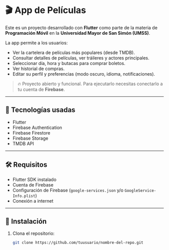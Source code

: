 # 🎬 App de Películas

Este es un proyecto desarrollado con **Flutter** como parte de la materia de **Programación Móvil** en la **Universidad Mayor de San Simón (UMSS)**.

La app permite a los usuarios:

- Ver la cartelera de películas más populares (desde TMDB).
- Consultar detalles de películas, ver tráileres y actores principales.
- Seleccionar día, hora y butacas para comprar boletos.
- Ver historial de compras.
- Editar su perfil y preferencias (modo oscuro, idioma, notificaciones).

> 🔥 Proyecto abierto y funcional. Para ejecutarlo necesitas conectarlo a tu cuenta de **Firebase**.

---

## 🚀 Tecnologías usadas

- Flutter
- Firebase Authentication
- Firebase Firestore
- Firebase Storage
- TMDB API

---

## 🛠️ Requisitos

- Flutter SDK instalado
- Cuenta de Firebase
- Configuración de Firebase (`google-services.json` y/o `GoogleService-Info.plist`)
- Conexión a internet

---

## 📲 Instalación

1. Clona el repositorio:
   ```bash
   git clone https://github.com/tuusuario/nombre-del-repo.git
